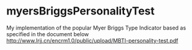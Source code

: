 # myersBriggsPersonalityTest
My implementation of the popular Myer Briggs Type Indicator based as specified in the document below http://www.lrjj.cn/encrm1.0/public/upload/MBTI-personality-test.pdf
